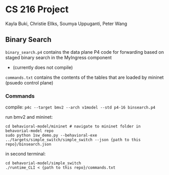 # CS 216 Project
Kayla Buki, Christie Ellks, Soumya Uppuganti, Peter Wang

## Binary Search
`binary_search.p4` contains the data plane P4 code for forwarding based on staged binary search in the MyIngress component 
- (currently does not compile)

`commands.txt` contains the contents of the tables that are loaded by mininet (psuedo control plane)

### Commands
compile: 
`p4c --target bmv2 --arch v1model --std p4-16 binsearch.p4`

run bmv2 and mininet:
```
cd behavioral-model/mininet # navigate to mininet folder in behavorial-model repo
sudo python 1sw_demo.py --behavioral-exe ../targets/simple_switch/simple_switch --json {path to this repo}/binsearch.json
```
in second terminal:
```
cd behavorial-model/simple_switch
./runtime_CLI < {path to this repo}/commands.txt 

